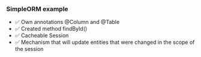 ### SimpleORM example

- ✅ Own annotations @Column and @Table
- ✅ Created method findById()
- ✅ Cacheable Session
- ✅ Mechanism that will update entities that were changed in the scope of the session